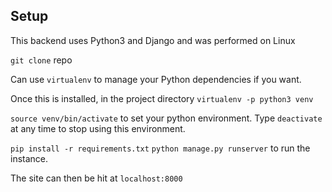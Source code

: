 ## Setup

This backend uses Python3 and Django and was performed on Linux

`git clone` repo

Can use `virtualenv` to manage your Python dependencies if you want.

Once this is installed, in the project directory `virtualenv -p python3 venv`

`source venv/bin/activate` to set your python environment. Type `deactivate` at any time to stop using this environment.

`pip install -r requirements.txt`
`python manage.py runserver` to run the instance.

The site can then be hit at `localhost:8000`

